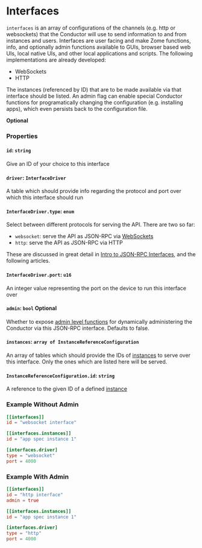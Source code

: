 # Interfaces
`interfaces` is an array of configurations of the channels (e.g. http or websockets) that the Conductor will use to send information to and from instances and users. Interfaces are user facing and make Zome functions, info, and optionally admin functions available to GUIs, browser based web UIs, local native UIs, and other local applications and scripts.
The following implementations are already developed:
* WebSockets
* HTTP

The instances (referenced by ID) that are to be made available via that interface should be listed.
An admin flag can enable special Conductor functions for programatically changing the configuration
(e.g. installing apps), which even persists back to the configuration file.

**Optional**

### Properties

#### `id`: `string`
Give an ID of your choice to this interface

#### `driver`: `InterfaceDriver`
A table which should provide info regarding the protocol and port over which this interface should run

#### `InterfaceDriver.type`: `enum`
Select between different protocols for serving the API. There are two so far:
- `websocket`: serve the API as JSON-RPC via [WebSockets](https://developer.mozilla.org/en-US/docs/Web/API/WebSockets_API)
- `http`: serve the API as JSON-RPC via HTTP

These are discussed in great detail in [Intro to JSON-RPC Interfaces](./json_rpc_interfaces.md), and the following articles.

#### `InterfaceDriver.port`: `u16`
An integer value representing the port on the device to run this interface over

#### `admin`: `bool` Optional
Whether to expose [admin level functions](./conductor_admin.md) for dynamically administering the Conductor via this JSON-RPC interface. Defaults to false.
    
#### `instances`: `array of InstanceReferenceConfiguration`
An array of tables which should provide the IDs of [instances](./conductor_instances.md) to serve over this interface. Only the ones which are listed here will be served.

#### `InstanceReferenceConfiguration.id`: `string`
A reference to the given ID of a defined [instance](./conductor_instances.md)

### Example Without Admin
```toml
[[interfaces]]
id = "websocket interface"

[[interfaces.instances]]
id = "app spec instance 1"

[interfaces.driver]
type = "websocket"
port = 4000
```

### Example With Admin
```toml
[[interfaces]]
id = "http interface"
admin = true

[[interfaces.instances]]
id = "app spec instance 1"

[interfaces.driver]
type = "http"
port = 4000
```

